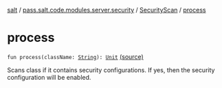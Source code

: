 [salt](../../index.md) / [pass.salt.code.modules.server.security](../index.md) / [SecurityScan](index.md) / [process](./process.md)

# process

`fun process(className: `[`String`](https://kotlinlang.org/api/latest/jvm/stdlib/kotlin/-string/index.html)`): `[`Unit`](https://kotlinlang.org/api/latest/jvm/stdlib/kotlin/-unit/index.html) [(source)](https://github.com/kurbaniec-tgm/salt/tree/master/code/modules/server/security/SecurityScan.kt#L29)

Scans class if it contains security configurations. If yes, then the security configuration will be enabled.

